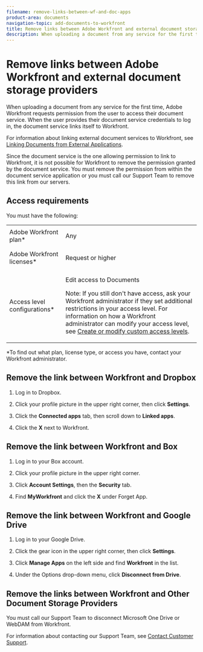```yaml
---
filename: remove-links-between-wf-and-doc-apps
product-area: documents
navigation-topic: add-documents-to-workfront
title: Remove links between Adobe Workfront and external document storage providers
description: When uploading a document from any service for the first time, Adobe Workfront requests permission from the user to access their document service. When the user provides their document service credentials to log in, the document service links itself to Workfront.
---
```


# Remove links between Adobe Workfront and external document storage providers

When uploading a document from any service for the first time, Adobe Workfront requests permission from the user to access their document service. When the user provides their document service credentials to log in, the document service links itself to Workfront.

For information about linking external document services to Workfront, see [Linking Documents from External Applications](../../documents/adding-documents-to-workfront/link-documents-from-external-apps.md).

Since the document service is the one allowing permission to link to Workfront, it is not possible for Workfront&nbsp;to remove the permission granted by the document service. You must remove the permission from within the document service application or you must call our Support Team to remove this link from our servers.

## Access requirements

You must have the following:

<table style="table-layout:auto"> 
 <col> 
 <col> 
 <tbody> 
  <tr> 
   <td role="rowheader">Adobe Workfront plan*</td> 
   <td> <p> Any</p> </td> 
  </tr> 
  <tr> 
   <td role="rowheader">Adobe Workfront licenses*</td> 
   <td> <p>Request or higher</p> </td> 
  </tr> 
  <tr> 
   <td role="rowheader">Access level configurations*</td> 
   <td> <p>Edit access to Documents</p> <p>Note: If you still don't have access, ask your Workfront administrator if they set additional restrictions in your access level. For information on how a Workfront administrator can modify your access level, see <a href="../../administration-and-setup/add-users/configure-and-grant-access/create-modify-access-levels.md" class="MCXref xref">Create or modify custom access levels</a>.</p> </td> 
  </tr> 
 </tbody> 
</table>

&#42;To find out what plan, license type, or access you have, contact your Workfront administrator.

## Remove the link between Workfront and Dropbox

1. Log in to Dropbox.
1. Click your profile picture in the upper right corner, then click **Settings**.
1. Click the&nbsp;**Connected apps** tab, then scroll down to **Linked apps**.

1. Click the **X** next to Workfront.

## Remove the link between Workfront and Box

1. Log in to your Box account.
1. Click your profile picture in the upper right corner.
1. Click **Account Settings**, then the **Security** tab.

1. Find **MyWorkfront** and click the **X** under Forget App.

## Remove the link between Workfront and Google Drive

1. Log in to your Google Drive.
1. Click the gear icon in the upper right corner, then click **Settings**.
1. Click **Manage Apps** on the left&nbsp;side and find **Workfront** in the list.

1. Under the Options drop-down menu, click **Disconnect from Drive**.

## Remove the links between Workfront and Other Document Storage Providers

You must call our Support Team to disconnect Microsoft One Drive or WebDAM from Workfront.

For information about contacting our Support Team, see [Contact Customer Support](../../workfront-basics/tips-tricks-and-troubleshooting/contact-customer-support.md). 
